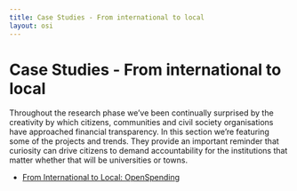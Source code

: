 ```yaml
---
title: Case Studies - From international to local
layout: osi
---
```


# Case Studies - From international to local
Throughout the research phase we’ve been continually surprised by the creativity by which citizens, communities and civil society organisations have approached financial transparency. In this section we’re featuring some of the projects and trends. They provide an important reminder that curiosity can drive citizens to demand accountability for the institutions that matter whether that will be universities or towns. 


* [From International to Local: OpenSpending](openspending.html)



